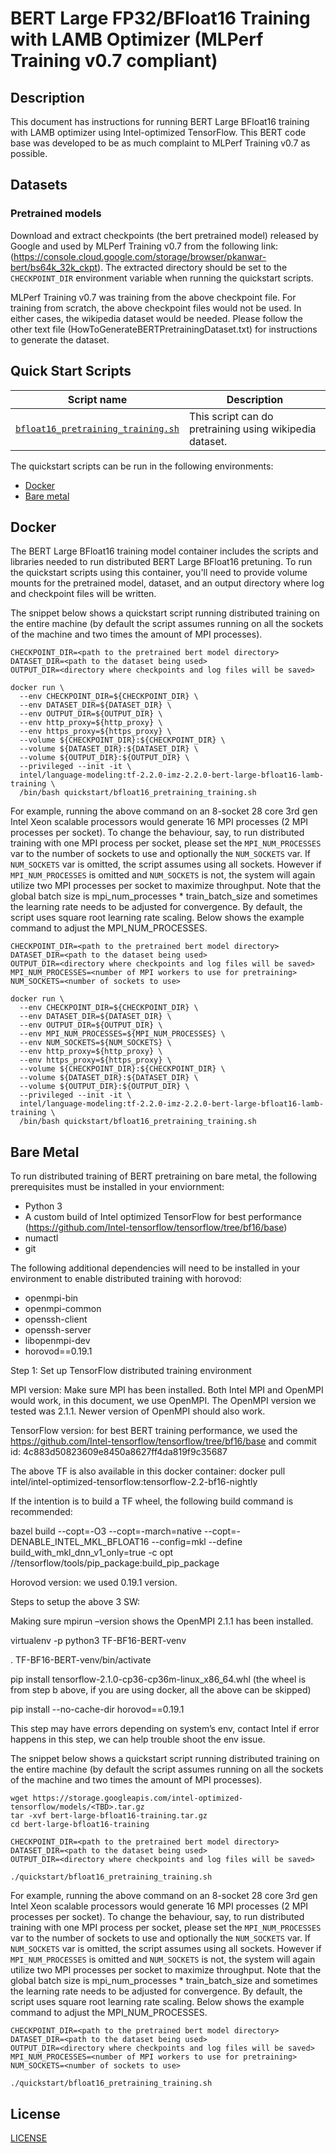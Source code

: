 # BERT Large FP32/BFloat16 Training with LAMB Optimizer (MLPerf Training v0.7 compliant)

## Description

This document has instructions for running BERT Large BFloat16 training with LAMB optimizer using Intel-optimized TensorFlow. This BERT code base was developed to be as much complaint to MLPerf Training v0.7 as possible.

## Datasets

### Pretrained models

Download and extract checkpoints (the bert pretrained model) released by Google and used by MLPerf Training v0.7 from the following link:
(https://console.cloud.google.com/storage/browser/pkanwar-bert/bs64k_32k_ckpt).
The extracted directory should be set to the `CHECKPOINT_DIR` environment
variable when running the quickstart scripts.

MLPerf Training v0.7 was training from the above checkpoint file. For training from scratch, the above checkpoint files would not be used. In either cases, the wikipedia dataset would be needed. Please follow the other text file (HowToGenerateBERTPretrainingDataset.txt) for instructions to generate the dataset.

## Quick Start Scripts

| Script name | Description |
|-------------|-------------|
| [`bfloat16_pretraining_training.sh`](bfloat16_pretraining_training.sh) | This script can do pretraining using wikipedia dataset.|

The quickstart scripts can be run in the following environments:
* [Docker](#docker)
* [Bare metal](#bare-metal)


## Docker

The BERT Large BFloat16 training model container includes the scripts and libraries
needed to run distributed BERT Large BFloat16 pretuning. To run the quickstart scripts
using this container, you'll need to provide volume mounts for the pretrained model,
dataset, and an output directory where log and checkpoint files will be written.

The snippet below shows a quickstart script running distributed training on the entire machine (by default the script assumes running on all the sockets of the machine and two times the amount of MPI processes).
```
CHECKPOINT_DIR=<path to the pretrained bert model directory>
DATASET_DIR=<path to the dataset being used>
OUTPUT_DIR=<directory where checkpoints and log files will be saved>

docker run \
  --env CHECKPOINT_DIR=${CHECKPOINT_DIR} \
  --env DATASET_DIR=${DATASET_DIR} \
  --env OUTPUT_DIR=${OUTPUT_DIR} \
  --env http_proxy=${http_proxy} \
  --env https_proxy=${https_proxy} \
  --volume ${CHECKPOINT_DIR}:${CHECKPOINT_DIR} \
  --volume ${DATASET_DIR}:${DATASET_DIR} \
  --volume ${OUTPUT_DIR}:${OUTPUT_DIR} \
  --privileged --init -it \
  intel/language-modeling:tf-2.2.0-imz-2.2.0-bert-large-bfloat16-lamb-training \
  /bin/bash quickstart/bfloat16_pretraining_training.sh
```
For example, running the above command on an 8-socket 28 core 3rd gen Intel Xeon scalable processors would generate 16 MPI processes (2 MPI processes per socket). 
To change the behaviour, say, to run distributed training with one MPI process per socket, please 
set the `MPI_NUM_PROCESSES` var to the number of sockets to use and optionally the `NUM_SOCKETS` var. If `NUM_SOCKETS` var is omitted, the script assumes using all sockets. However if `MPI_NUM_PROCESSES` is omitted and `NUM_SOCKETS` is not, the system will again utilize two MPI processes per socket to maximize throughput. Note that the
global batch size is mpi_num_processes * train_batch_size and sometimes the learning
rate needs to be adjusted for convergence. By default, the script uses square root
learning rate scaling.
Below shows the example command to adjust the MPI_NUM_PROCESSES.

```
CHECKPOINT_DIR=<path to the pretrained bert model directory>
DATASET_DIR=<path to the dataset being used>
OUTPUT_DIR=<directory where checkpoints and log files will be saved>
MPI_NUM_PROCESSES=<number of MPI workers to use for pretraining>
NUM_SOCKETS=<number of sockets to use>

docker run \
  --env CHECKPOINT_DIR=${CHECKPOINT_DIR} \
  --env DATASET_DIR=${DATASET_DIR} \
  --env OUTPUT_DIR=${OUTPUT_DIR} \
  --env MPI_NUM_PROCESSES=${MPI_NUM_PROCESSES} \
  --env NUM_SOCKETS=${NUM_SOCKETS} \
  --env http_proxy=${http_proxy} \
  --env https_proxy=${https_proxy} \
  --volume ${CHECKPOINT_DIR}:${CHECKPOINT_DIR} \
  --volume ${DATASET_DIR}:${DATASET_DIR} \
  --volume ${OUTPUT_DIR}:${OUTPUT_DIR} \
  --privileged --init -it \
  intel/language-modeling:tf-2.2.0-imz-2.2.0-bert-large-bfloat16-lamb-training \
  /bin/bash quickstart/bfloat16_pretraining_training.sh
```

## Bare Metal

To run distributed training of BERT pretraining on bare metal, the following prerequisites must be installed in your enviornment:
* Python 3
* A custom build of Intel optimized TensorFlow for best performance (https://github.com/Intel-tensorflow/tensorflow/tree/bf16/base)
* numactl
* git

The following additional dependencies will need to be
installed in your environment to enable distributed training with horovod:
* openmpi-bin
* openmpi-common
* openssh-client
* openssh-server
* libopenmpi-dev
* horovod==0.19.1

Step 1: Set up TensorFlow distributed training environment 

MPI version: Make sure MPI has been installed. Both Intel MPI and OpenMPI would work, in this document, we use OpenMPI. The OpenMPI version we tested was 2.1.1. Newer version of OpenMPI should also work.  

TensorFlow version: for best BERT training performance, we used the https://github.com/Intel-tensorflow/tensorflow/tree/bf16/base and commit id: 4c883d50823609e8450a8627ff4da819f9c35687 

The above TF is also available in this docker container: docker pull intel/intel-optimized-tensorflow:tensorflow-2.2-bf16-nightly 

If the intention is to build a TF wheel, the following build command is recommended:  

bazel build --copt=-O3 --copt=-march=native --copt=-DENABLE_INTEL_MKL_BFLOAT16  --config=mkl --define build_with_mkl_dnn_v1_only=true -c opt //tensorflow/tools/pip_package:build_pip_package   

Horovod version: we used 0.19.1 version.  

Steps to setup the above 3 SW: 

Making sure mpirun –version shows the OpenMPI 2.1.1 has been installed. 

virtualenv -p python3  TF-BF16-BERT-venv 

. TF-BF16-BERT-venv/bin/activate 

pip install tensorflow-2.1.0-cp36-cp36m-linux_x86_64.whl (the wheel is from step b above, if you are using docker, all the above can be skipped) 

pip install --no-cache-dir  horovod==0.19.1  

This step may have errors depending on system’s env, contact Intel if error happens in this step, we can help trouble shoot the env issue. 


The snippet below shows a quickstart script running distributed training on the entire machine (by default the script assumes running on all the sockets of the machine and two times the amount of MPI processes).

```
wget https://storage.googleapis.com/intel-optimized-tensorflow/models/<TBD>.tar.gz
tar -xvf bert-large-bfloat16-training.tar.gz
cd bert-large-bfloat16-training

CHECKPOINT_DIR=<path to the pretrained bert model directory>
DATASET_DIR=<path to the dataset being used>
OUTPUT_DIR=<directory where checkpoints and log files will be saved>

./quickstart/bfloat16_pretraining_training.sh
```
For example, running the above command on an 8-socket 28 core 3rd gen Intel Xeon scalable processors would generate 16 MPI processes (2 MPI processes per socket). 
To change the behaviour, say, to run distributed training with one MPI process per socket, please 
set the `MPI_NUM_PROCESSES` var to the number of sockets to use and optionally the `NUM_SOCKETS` var. If `NUM_SOCKETS` var is omitted, the script assumes using all sockets. However if `MPI_NUM_PROCESSES` is omitted and `NUM_SOCKETS` is not, the system will again utilize two MPI processes per socket to maximize throughput. Note that the
global batch size is mpi_num_processes * train_batch_size and sometimes the learning
rate needs to be adjusted for convergence. By default, the script uses square root
learning rate scaling.
Below shows the example command to adjust the MPI_NUM_PROCESSES.

```
CHECKPOINT_DIR=<path to the pretrained bert model directory>
DATASET_DIR=<path to the dataset being used>
OUTPUT_DIR=<directory where checkpoints and log files will be saved>
MPI_NUM_PROCESSES=<number of MPI workers to use for pretraining>
NUM_SOCKETS=<number of sockets to use>

./quickstart/bfloat16_pretraining_training.sh
```

## License

[LICENSE](/LICENSE)

